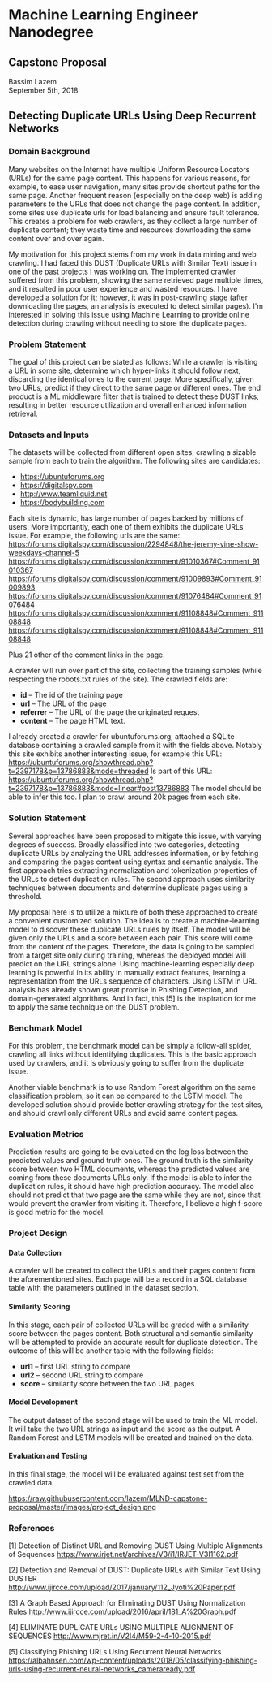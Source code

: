# Machine Learning Engineer Nanodegree
## Capstone Proposal
Bassim Lazem  
September 5th, 2018

## Detecting Duplicate URLs Using Deep Recurrent Networks


### Domain Background

Many websites on the Internet have multiple Uniform Resource Locators (URLs) for the same page content. This happens for various reasons, for example, to ease user navigation, many sites provide shortcut paths for the same page. Another frequent reason (especially on the deep web) is adding parameters to the URLs that does not change the page content. In addition, some sites use duplicate urls for load balancing and ensure fault tolerance. This creates a problem for web crawlers, as they collect a large number of duplicate content; they waste time and resources downloading the same content over and over again. 

My motivation for this project stems from my work in data mining and web crawling. I had faced this DUST (Duplicate URLs with Similar Text) issue in one of the past projects I was working on. The implemented crawler suffered from this problem, showing the same retrieved page multiple times, and it resulted in poor user experience and wasted resources. I have developed a solution for it; however, it was in post-crawling stage (after downloading the pages, an analysis is executed to detect similar pages). I'm interested in solving this issue using Machine Learning to provide online detection during crawling without needing to store the duplicate pages.


### Problem Statement

The goal of this project can be stated as follows: While a crawler is visiting a URL in some site, determine which hyper-links it should follow next, discarding the identical ones to the current page. More specifically, given two URLs, predict if they direct to the same page or different ones. The end product is a ML middleware filter that is trained to detect these DUST links, resulting in better resource utilization and overall enhanced information retrieval.

### Datasets and Inputs

The datasets will be collected from different open sites, crawling a sizable sample from each to train the algorithm. The following sites are candidates:

-	https://ubuntuforums.org
-	https://digitalspy.com
-	http://www.teamliquid.net
-	https://bodybuilding.com

Each site is dynamic, has large number of pages backed by millions of users. More importantly, each one of them exhibits the duplicate URLs issue. For example, the following urls are the same:
https://forums.digitalspy.com/discussion/2294848/the-jeremy-vine-show-weekdays-channel-5
https://forums.digitalspy.com/discussion/comment/91010367#Comment_91010367
https://forums.digitalspy.com/discussion/comment/91009893#Comment_91009893
https://forums.digitalspy.com/discussion/comment/91076484#Comment_91076484
https://forums.digitalspy.com/discussion/comment/91108848#Comment_91108848
https://forums.digitalspy.com/discussion/comment/91108848#Comment_91108848

Plus 21 other of the comment links in the page.

A crawler will run over part of the site, collecting the training samples (while respecting the robots.txt rules of the site). The crawled fields are:
-	**id** – The id of the training page
-	**url** – The URL of the page
-	**referrer** – The URL  of the page the originated request
-	**content** – The page HTML text. 

I already created a crawler for ubuntuforums.org, attached a SQLite database containing a crawled sample from it with the fields above. Notably this site exhibits another interesting issue, for example this URL:
https://ubuntuforums.org/showthread.php?t=2397178&p=13786883&mode=threaded
Is part of this URL:
https://ubuntuforums.org/showthread.php?t=2397178&p=13786883&mode=linear#post13786883
The model should be able to infer this too. 
I plan to crawl around 20k pages from each site. 


### Solution Statement

Several approaches have been proposed to mitigate this issue, with varying degrees of success. Broadly classified into two categories, detecting duplicate URLs by analyzing the URL addresses information, or by fetching and comparing the pages content using syntax and semantic analysis. The first approach tries extracting normalization and tokenization properties of the URLs to detect duplication rules. The second approach uses similarity techniques between documents and determine duplicate pages using a threshold. 

My proposal here is to utilize a mixture of both these approached to create a convenient customized solution. The idea is to create a machine-learning model to discover these duplicate URLs rules by itself. The model will be given only the URLs and a score between each pair. This score will come from the content of the pages. Therefore, the data is going to be sampled from a target site only during training, whereas the deployed model will predict on the URL strings alone. Using machine-learning especially deep learning is powerful in its ability in manually extract features, learning a representation from the URLs sequence of characters. Using LSTM in URL analysis has already shown great promise in Phishing Detection, and domain-generated algorithms. And in fact, this [5] is the inspiration for me to apply the same technique on the DUST problem. 


### Benchmark Model

For this problem, the benchmark model can be simply a follow-all spider, crawling all links without identifying duplicates. This is the basic approach used by crawlers, and it is obviously going to suffer from the duplicate issue. 

Another viable benchmark is to use Random Forest algorithm on the same classification problem, so it can be compared to the LSTM model. The developed solution should provide better crawling strategy for the test sites, and should crawl only different URLs and avoid same content pages. 


### Evaluation Metrics

Prediction results are going to be evaluated on the log loss between the predicted values and ground truth ones. The ground truth is the similarity score between two HTML documents, whereas the predicted values are coming from these documents URLs only. If the model is able to infer the duplication rules, it should have high prediction accuracy. The model also should not predict that two page are the same while they are not, since that would prevent the crawler from visiting it. Therefore, I believe a high f-score is good metric for the model. 

### Project Design

#### Data Collection

A crawler will be created to collect the URLs and their pages content from the aforementioned sites. Each page will be a record in a SQL database table with the parameters outlined in the dataset section.

#### Similarity Scoring

In this stage, each pair of collected URLs will be graded with a similarity score between the pages content. Both structural and semantic similarity will be attempted to provide an accurate result for duplicate detection. The outcome of this will be another table with the following fields:
-	**url1** – first URL string to compare 
-	**url2** – second URL string to compare
-	**score** – similarity score between the two URL pages


#### Model Development

The output dataset of the second stage will be used to train the ML model. It will take the two URL strings as input and the score as the output. A Random Forest and LSTM models will be created and trained on the data. 

#### Evaluation and Testing

In this final stage, the model will be evaluated against test set from the crawled data. 

https://raw.githubusercontent.com/lazem/MLND-capstone-proposal/master/images/project_design.png

### References
[1] Detection of Distinct URL and Removing DUST Using Multiple Alignments of Sequences https://www.irjet.net/archives/V3/i1/IRJET-V3I1162.pdf

[2] Detection and Removal of DUST: Duplicate URLs with Similar Text Using DUSTER http://www.ijircce.com/upload/2017/january/112_Jyoti%20Paper.pdf

[3] A Graph Based Approach for Eliminating DUST Using Normalization Rules http://www.ijircce.com/upload/2016/april/181_A%20Graph.pdf

[4] ELIMINATE DUPLICATE URLs USING MULTIPLE ALIGNMENT OF SEQUENCES http://www.mjret.in/V2I4/M59-2-4-10-2015.pdf

[5] Classifying Phishing URLs Using Recurrent Neural Networks https://albahnsen.com/wp-content/uploads/2018/05/classifying-phishing-urls-using-recurrent-neural-networks_cameraready.pdf
